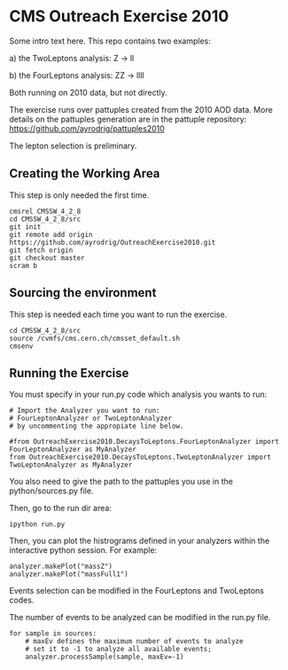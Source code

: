 # CMS Outreach Exercise 2010

Some intro text here. This repo contains two examples:

a) the TwoLeptons analysis: Z ->  ll

b) the FourLeptons analysis: ZZ -> llll

Both running on 2010 data, but not directly.

The exercise runs over pattuples created from the 2010 AOD data. 
More details on the pattuples generation are in the pattuple repository:
https://github.com/ayrodrig/pattuples2010

The lepton selection is preliminary.

## Creating the Working Area

This step is only needed the first time.

```
cmsrel CMSSW_4_2_8
cd CMSSW_4_2_8/src
git init
git remote add origin https://github.com/ayrodrig/OutreachExercise2010.git 
git fetch origin
git checkout master
scram b 
```

## Sourcing the environment 

This step is needed each time you want to run the exercise.

```
cd CMSSW_4_2_8/src
source /cvmfs/cms.cern.ch/cmsset_default.sh
cmsenv
```

## Running the Exercise

You must specify in your run.py code which analysis you wants to run:

```
# Import the Analyzer you want to run:
# FourLeptonAnalyzer or TwoLeptonAnalyzer
# by uncommenting the appropiate line below. 

#from OutreachExercise2010.DecaysToLeptons.FourLeptonAnalyzer import FourLeptonAnalyzer as MyAnalyzer
from OutreachExercise2010.DecaysToLeptons.TwoLeptonAnalyzer import TwoLeptonAnalyzer as MyAnalyzer
``` 

You also need to give the path to the pattuples you use in the python/sources.py file.
 
Then, go to the run dir area:

```
ipython run.py
```

Then, you can plot the histrograms defined in your analyzers within the interactive python session. 
For example:

```
analyzer.makePlot("massZ")
analyzer.makePlot("massFull1")
```

Events selection can be modified in the FourLeptons and TwoLeptons codes.

The number of events to be analyzed can be modified in the run.py file.

```
for sample in sources:
    # maxEv defines the maximum number of events to analyze
    # set it to -1 to analyze all available events; 
    analyzer.processSample(sample, maxEv=-1)
```

